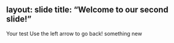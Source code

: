 layout: slide
title: “Welcome to our second slide!”
---
Your test
Use the left arrow to go back!
something new
